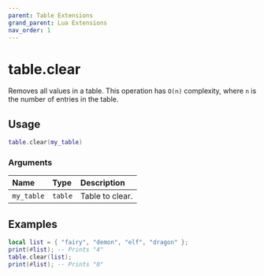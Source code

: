 ```yaml
---
parent: Table Extensions
grand_parent: Lua Extensions
nav_order: 1
---
```


# table.clear

Removes all values in a table. This operation has `O(n)` complexity, where `n` is the number of entries in the table.

## Usage

```lua
table.clear(my_table)
```

### Arguments

| Name       | Type    | Description     |
| :--------- | :------ | :-------------- |
| `my_table` | `table` | Table to clear. |

## Examples

```lua
local list = { "fairy", "demon", "elf", "dragon" };
print(#list); -- Prints "4"
table.clear(list);
print(#list); -- Prints "0"
```
